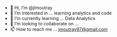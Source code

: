 - 👋 Hi, I’m @jlmoutray
- 👀 I’m interested in ... learning analytics and code
- 🌱 I’m currently learning ... Data Analytics
- 💞️ I’m looking to collaborate on ... 
- 📫 How to reach me ... jmoutray97@gmail.com

<!---
jlmoutray/jlmoutray is a ✨ special ✨ repository because its `README.md` (this file) appears on your GitHub profile.
You can click the Preview link to take a look at your changes.
--->
